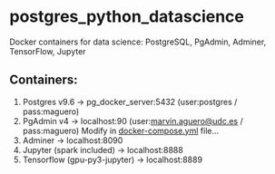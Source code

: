 # postgres_python_datascience
Docker containers for data science: PostgreSQL, PgAdmin, Adminer, TensorFlow, Jupyter

## Containers:
1. Postgres v9.6                -> pg_docker_server:5432 (user:postgres / pass:maguero)
2. PgAdmin v4                   -> localhost:90 (user:marvin.aguero@udc.es / pass:maguero) Modify in [docker-compose.yml](/docker-compose.yml#L21) file...
3. Adminer                      -> localhost:8090
4. Jupyter (spark included)     -> localhost:8888
5. Tensorflow (gpu-py3-jupyter) -> localhost:8889


